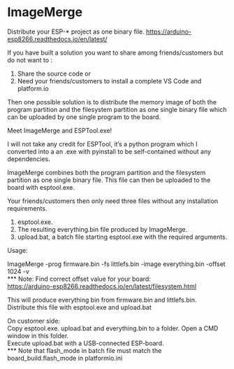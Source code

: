 # ImageMerge
Distribute your ESP-* project as one binary file.
https://arduino-esp8266.readthedocs.io/en/latest/

If you have built a solution you want to share among friends/customers but do not want to :
1.	Share the source code
or
2.	Need your friends/customers to install a complete VS Code and platform.io

Then one possible solution is to distribute the memory image of both the program partition and the filesystem partition as one single binary file which can be uploaded by one single program to the board.

Meet ImageMerge and ESPTool.exe! 

I will not take any credit for ESPTool, it’s a python program which I converted into a an .exe with pyinstall to be self-contained without any dependencies. 

ImageMerge combines both the program partition and the filesystem partition as one single binary file.
This file can then be uploaded to the board with esptool.exe. 

Your friends/customers then only need three files without any installation requirements.
1.	esptool.exe.
2.	The resulting everything.bin file produced by ImageMerge.
3.	upload.bat, a batch file starting esptool.exe with the required arguments.

Usage:

ImageMerge -prog firmware.bin -fs littlefs.bin -image everything.bin -offset 1024  -v  
*** Note: Find correct offset value for your board:  
https://arduino-esp8266.readthedocs.io/en/latest/filesystem.html

This will produce everything bin from firmware.bin and littlefs.bin.  
Distribute this file with esptool.exe and upload.bat

On customer side:  
Copy esptool.exe. upload.bat and everything.bin to a folder. Open a CMD window in this folder.  
Execute upload.bat with a USB-connected ESP-board.  
*** Note that flash_mode in batch file must match the board_build.flash_mode in platformio.ini
